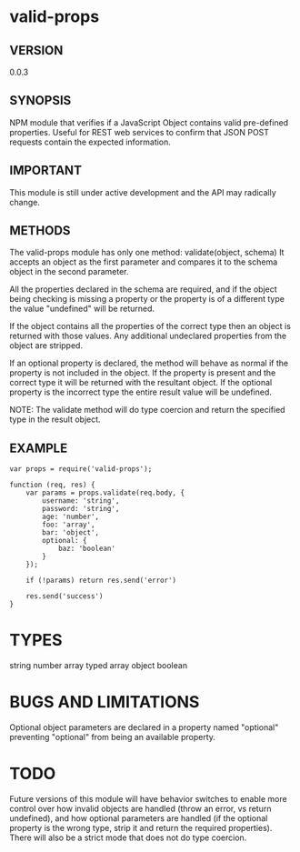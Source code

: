 valid-props
===========

## VERSION
0.0.3

## SYNOPSIS
NPM module that verifies if a JavaScript Object contains valid pre-defined properties. Useful for REST web services to confirm that JSON POST requests contain the expected information.

## IMPORTANT
This module is still under active development and the API may radically change.

## METHODS
The valid-props module has only one method: validate(object, schema)
It accepts an object as the first parameter and compares it to the schema object in the second parameter.

All the properties declared in the schema are required, and if the object being checking is missing a property or the property is of a different type the value "undefined" will be returned.

If the object contains all the properties of the correct type then an object is returned with those values. Any additional undeclared properties from the object are stripped.

If an optional property is declared, the method will behave as normal if the property is not included in the object. If the property is present and the correct type it will be returned with the resultant object. If the optional property is the incorrect type the entire result value will be undefined. 

NOTE: The validate method will do type coercion and return the specified type in the result object.

## EXAMPLE

    var props = require('valid-props');

    function (req, res) {
        var params = props.validate(req.body, {
            username: 'string',
            password: 'string',
            age: 'number',
            foo: 'array',
            bar: 'object',
            optional: {
                baz: 'boolean'
            }
        });

        if (!params) return res.send('error')

        res.send('success')
    }

# TYPES
string
number
array
  typed array
object
boolean

# BUGS AND LIMITATIONS
Optional object parameters are declared in a property named "optional" preventing "optional" from being an available property.

# TODO
Future versions of this module will have behavior switches to enable more control over how invalid objects are handled (throw an error, vs return undefined), and how optional parameters are handled (if the optional property is the wrong type, strip it and return the required properties). There will also be a strict mode that does not do type coercion.
